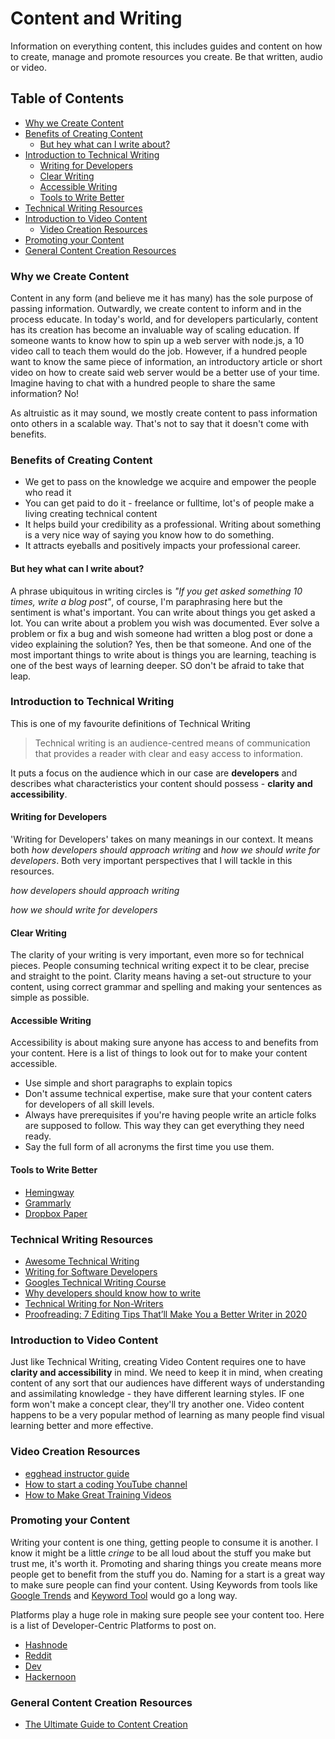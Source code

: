 # Content and Writing
Information on everything content, this includes guides and content on how to create, manage and promote resources you create. Be that written, audio or video.

## Table of Contents
- [Why we Create Content]()
- [Benefits of Creating Content]()
  - [But hey what can I write about?]()
- [Introduction to Technical Writing]() 
  - [Writing for Developers]()
  - [Clear Writing]()
  - [Accessible Writing]()
  - [Tools to Write Better]()
- [Technical Writing Resources]()
- [Introduction to Video Content]() 
  - [Video Creation Resources]()
- [Promoting your Content]()
- [General Content Creation Resources]()

### Why we Create Content

Content in any form (and believe me it has many) has the sole purpose of passing information. Outwardly, we create content to inform and in the process educate. In today's world, and for developers particularly, content has its creation has become an invaluable way of scaling education. If someone wants to know how to spin up a web server with node.js, a 10 video call to teach them would do the job. However, if a hundred people want to know the same piece of information, an introductory article or short video on how to create said web server would be a better use of your time. Imagine having to chat with a hundred people to share the same information? No!

As altruistic as it may sound, we mostly create content to pass information onto others in a scalable way. That's not to say that it doesn't come with benefits. 

### Benefits of Creating Content
- We get to pass on the knowledge we acquire and empower the people who read it
- You can get paid to do it - freelance or fulltime, lot's of people make a living creating technical content
- It helps build your credibility as a professional. Writing about something is a very nice way of saying you know how to do something.
- It attracts eyeballs and positively impacts your professional career.


#### But hey what can I write about?
A phrase ubiquitous in writing circles is *"If you get asked something 10 times, write a blog post"*, of course, I'm paraphrasing here but the sentiment is what's important. You can write about things you get asked a lot.
You can write about a problem you wish was documented. Ever solve a problem or fix a bug and wish someone had written a blog post or done a video explaining the solution? Yes, then be that someone.
And one of the most important things to write about is things you are learning, teaching is one of the best ways of learning deeper. SO don't be afraid to take that leap.

### Introduction to Technical Writing 
This is one of my favourite definitions of Technical Writing 
> Technical writing is an audience-centred means of communication that provides a reader with clear and easy access to information.

It puts a focus on the audience which in our case are **developers** and describes what characteristics your content should possess - **clarity and accessibility**.

#### Writing for Developers

'Writing for Developers' takes on many meanings in our context. It means both *how developers should approach writing* and *how we should write for developers*. Both very important perspectives that I will tackle in this resources.

*how developers should approach writing*

*how we should write for developers*

#### Clear Writing

The clarity of your writing is very important, even more so for technical pieces. People consuming technical writing expect it to be clear, precise and straight to the point. Clarity means having a set-out structure to your content, using correct grammar and spelling and making your sentences as simple as possible. 

#### Accessible Writing
Accessibility is about making sure anyone has access to and benefits from your content. Here is a list of things to look out for to make your content accessible.
- Use simple and short paragraphs to explain topics
- Don't assume technical expertise, make sure that your content caters for developers of all skill levels.
- Always have prerequisites if you're having people write an article folks are supposed to follow. This way they can get everything they need ready.
- Say the full form of all acronyms the first time you use them.

#### Tools to Write Better
- [Hemingway](http://www.hemingwayapp.com/)
- [Grammarly](grammarly.com/)
- [Dropbox Paper](https://www.dropbox.com/paper)


### Technical Writing Resources
- [Awesome Technical Writing](https://github.com/BolajiAyodeji/awesome-technical-writing)
- [Writing for Software Developers](https://philipkiely.com/wfsd/)
- [Googles Technical Writing Course](https://developers.google.com/tech-writing)
- [Why developers should know how to write](https://www.freecodecamp.org/news/why-developers-should-know-how-to-write-dc35aa9b71ab/)
- [Technical Writing for Non-Writers](https://speakerdeck.com/taroth21/technical-writing-for-non-writers?slide=4)
- [Proofreading: 7 Editing Tips That’ll Make You a Better Writer in 2020](https://smartblogger.com/proofreading-editing-tips/)

### Introduction to Video Content 
Just like Technical Writing, creating Video Content requires one to have **clarity and accessibility** in mind. We need to keep it in mind, when creating content of any sort that our audiences have different ways of understanding and assimilating knowledge - they have different learning styles. IF one form won't make a concept clear, they'll try another one. Video content happens to be a very popular method of learning as many people find visual learning better and more effective. 

### Video Creation Resources
- [egghead instructor guide](https://howtoegghead.com/instructor)
- [How to start a coding YouTube channel](https://www.youtube.com/watch?v=AsTagX5tG4E)
- [How to Make Great Training Videos](https://www.techsmith.com/blog/how-to-make-great-training-videos/)

### Promoting your Content
Writing your content is one thing, getting people to consume it is another. I know it might be a little *cringe* to be all loud about the stuff you make but trust me, it's worth it. Promoting and sharing things you create means more people get to benefit from the stuff you do. Naming for a start is a great way to make sure people can find your content. Using Keywords from tools like [Google Trends](https://trends.google.com) and [Keyword Tool](https://keywordtool.io) would go a long way. 

Platforms play a huge role in making sure people see your content too. Here is a list of Developer-Centric Platforms to post on.
- [Hashnode]()
- [Reddit]()
- [Dev]()
- [Hackernoon]()

### General Content Creation Resources
- [The Ultimate Guide to Content Creation](https://blog.hubspot.com/marketing/content-creation)
